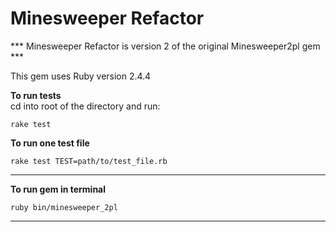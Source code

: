# Minesweeper Refactor  


*** Minesweeper Refactor is version 2 of the original Minesweeper2pl gem ***

This gem uses Ruby version 2.4.4  

**To run tests**  
cd into root of the directory and run:  
```
rake test
```

**To run one test file**  
```
rake test TEST=path/to/test_file.rb
```

___  

**To run gem in terminal**
```
ruby bin/minesweeper_2pl
```  

___  